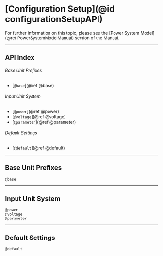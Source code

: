 # [Configuration Setup](@id configurationSetupAPI)

For further information on this topic, please see the [Power System Model](@ref PowerSystemModelManual) section of the Manual.

---

## API Index

###### Base Unit Prefixes
* [`@base`](@ref @base)

###### Input Unit System
* [`@power`](@ref @power)
* [`@voltage`](@ref @voltage)
* [`@parameter`](@ref @parameter)

###### Default Settings
* [`@default`](@ref @default)

---

## Base Unit Prefixes
```@docs
@base
```

---

## Input Unit System
```@docs
@power
@voltage
@parameter
```

---

## Default Settings
```@docs
@default
```
